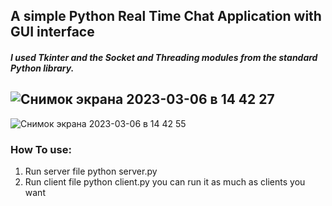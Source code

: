 A simple Python Real Time Chat Application with GUI interface
---
##### I used Tkinter and the Socket and Threading modules from the standard Python library.

![Снимок экрана 2023-03-06 в 14 42 27](https://user-images.githubusercontent.com/95641884/223116136-19dec6bf-e794-4552-93a1-6287319dadfb.png)
---
![Снимок экрана 2023-03-06 в 14 42 55](https://user-images.githubusercontent.com/95641884/223116165-377315e2-2f63-4dfc-88aa-4e1f41a688e3.png)

### How To use:
1. Run server file python server.py
2. Run client file python client.py you can run it as much as clients you want

